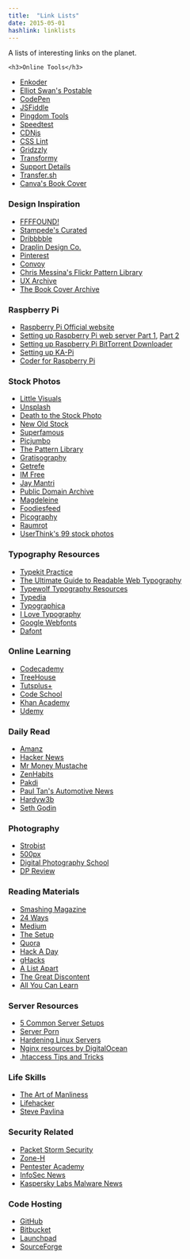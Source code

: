 ```yaml
---
title:  "Link Lists"
date: 2015-05-01
hashlink: linklists
---
```


A lists of interesting links on the planet.

<section id="container" class="js-masonry" data-masonry-options='{ "columnWidth": 0, "itemSelector": ".one-fourth" }'><!-- Begin jQuery Masonry container -->

<article class="column one-fourth">

	<h3>Online Tools</h3>

  <ul>
    <li><a href="http://hivelogic.com/enkoder/">Enkoder</a></li>
    <li><a href="http://www.elliotswan.com/postable/">Elliot Swan's Postable</a></li>
    <li><a href="http://codepen.io/">CodePen</a></li>
    <li><a href="http://jsfiddle.net/">JSFiddle</a></li>
    <li><a href="http://tools.pingdom.com/fpt/">Pingdom Tools</a></li>
    <li><a href="http://www.speedtest.net/">Speedtest</a></li>
    <li><a href="https://cdnjs.com/">CDNjs</a></li>
    <li><a href="http://csslint.net">CSS Lint</a></li>
    <li><a href="http://gridzzly.com/">Gridzzly</a></li>
    <li><a href="https://www.transformy.io/">Transformy</a></li>
    <li><a href="http://supportdetails.com/">Support Details</a></li>
    <li><a href="https://transfer.sh/">Transfer.sh</a></li>
    <li><a href="https://www.canva.com/create/book-covers/">Canva's Book Cover</a></li>
  </ul>

 </article>

<article class="column one-fourth">

  <h3>Design Inspiration</h3>

  <ul>
    <li><a href="http://ffffound.com/">FFFFOUND!</a></li>
    <li><a href="http://curated.stampede-design.com/">Stampede's Curated</a></li>
    <li><a href="https://dribbble.com/">Dribbbble</a></li>
    <li><a href="http://draplin.com/">Draplin Design Co.</a></li>
    <li><a href="http://www.pinterest.com/">Pinterest</a></li>
    <li><a href="http://convoy.tumblr.com">Convoy</a></li>
    <li><a href="https://www.flickr.com/photos/factoryjoe/sets/">Chris Messina's Flickr Pattern Library</a></li>
    <li><a href="http://uxarchive.com/">UX Archive</a></li>
    <li><a href="http://bookcoverarchive.com/">The Book Cover Archive</a></li>
  </ul>

</article>

<article class="column one-fourth">

  <h3>Raspberry Pi</h3>

  <ul>
    <li><a href="http://www.raspberrypi.org/">Raspberry Pi Official website</a></li>
    <li><a href="http://hardyw3b.wordpress.com/2013/12/17/raspberry-pi-nginx-webserver-php5-fpm-memcached-sqlite3-part-i/">Setting up Raspberry Pi web server Part 1</a>, <a href="http://hardyw3b.wordpress.com/2014/01/11/raspberry-pi-nginx-webserver-php5-fpm-memcached-sqlite3-part-ii/">Part 2</a></li>
    <li><a href="http://eiosifidis.blogspot.com/2013/03/use-raspberry-pi-as-torrent-download.html">Setting up Raspberry Pi BitTorrent Downloader</a></li>
    <li><a href="http://pi.mujica.org/howto.html">Setting up KA-Pi</a></li>
    <li><a href="http://googlecreativelab.github.io/coder/">Coder for Raspberry Pi</a></li>
  </ul>

</article>

<article class="column one-fourth">

  <h3>Stock Photos</h3>

  <ul>
    <li><a href="http://littlevisuals.co/">Little Visuals</a></li>
    <li><a href="http://unsplash.com/">Unsplash</a></li>
    <li><a href="http://join.deathtothestockphoto.com/">Death to the Stock Photo</a></li>
    <li><a href="http://nos.twnsnd.co/">New Old Stock</a></li>
    <li><a href="http://superfamous.com/">Superfamous</a></li>
    <li><a href="http://picjumbo.com/">Picjumbo</a></li>
    <li><a href="http://thepatternlibrary.com/">The Pattern Library</a></li>
    <li><a href="http://www.gratisography.com/">Gratisography</a></li>
    <li><a href="http://getrefe.tumblr.com/">Getrefe</a></li>
    <li><a href="http://imcreator.com/free">IM Free</a></li>
    <li><a href="http://jaymantri.com/">Jay Mantri</a></li>
    <li><a href="http://publicdomainarchive.com/">Public Domain Archive</a></li>
    <li><a href="http://magdeleine.co/">Magdeleine</a></li>
    <li><a href="http://foodiesfeed.com">Foodiesfeed</a></li>
    <li><a href="http://picography.co/">Picography</a></li>
    <li><a href="http://www.raumrot.com/">Raumrot</a></li>
    <li><a href="http://usersthink.com/99-free-photos/">UserThink's 99 stock photos</a></li>
  </ul>

</article>

<article class="column one-fourth">

  <h3>Typography Resources</h3>

  <ul>
    <li><a href="http://practice.typekit.com/">Typekit Practice</a></li>
    <li><a href="http://www.pearsonified.com/2011/12/golden-ratio-typography.php">The Ultimate Guide to Readable Web Typography</a></li>
    <li><a href="http://www.typewolf.com/resources">Typewolf Typography Resources</a></li>
    <li><a href="http://typedia.com/">Typedia</a></li>
    <li><a href="http://typographica.org/">Typographica</a></li>
    <li><a href="http://ilovetypography.com/">I Love Typography</a></li>
    <li><a href="https://www.google.com/fonts">Google Webfonts</a></li>
    <li><a href="http://www.dafont.com/">Dafont</a></li>
  </ul>

</article>

<article class="column one-fourth">

  <h3>Online Learning</h3>

  <ul>
    <li><a href="www.codecademy.com/">Codecademy</a></li>
    <li><a href="http://teamtreehouse.com/">TreeHouse</a></li>
    <li><a href="http://tutsplus.com/">Tutsplus+</a></li>
    <li><a href="https://www.codeschool.com/">Code School</a></li>
    <li><a href="https://www.khanacademy.org/">Khan Academy</a></li>
    <li><a href="https://www.udemy.com/">Udemy</a></li>
  </ul>

</article>

<article class="column one-fourth">

  <h3>Daily Read</h3>

  <ul>
    <li><a href="http://amanz.my">Amanz</a></li>
    <li><a href="http://news.ycombinator.com">Hacker News</a></li>
    <li><a href="http://www.mrmoneymustache.com/">Mr Money Mustache</a></li>
    <li><a href="http://zenhabits.net/">ZenHabits</a></li>
    <li><a href="http://www.pakdi.net/">Pakdi</a></li>
    <li><a href="http://paultan.org">Paul Tan's Automotive News</a></li>
    <li><a href="http://hardyw3b.wordpress.com">Hardyw3b</a></li>
    <li><a href="http://sethgodin.typepad.com/">Seth Godin</a></li>
  </ul>

</article>

<article class="column one-fourth">

  <h3>Photography</h3>

  <ul>
    <li><a href="http://strobist.blogspot.com/">Strobist</a></li>
    <li><a href="https://500px.com/">500px</a></li>
    <li><a href="http://digital-photography-school.com/">Digital Photography School</a></li>
    <li><a href="http://www.dpreview.com/">DP Review</a></li>
  </ul>

</article>

<article class="column one-fourth">

  <h3>Reading Materials</h3>

  <ul>
    <li><a href="http://www.smashingmagazine.com/">Smashing Magazine</a></li>
    <li><a href="http://24ways.org">24 Ways</a></li>
    <li><a href="https://medium.com/">Medium</a></li>
    <li><a href="http://usesthis.com/">The Setup</a></li>
    <li><a href="https://www.quora.com/">Quora</a></li>
    <li><a href="http://hackaday.com/">Hack A Day</a></li>
    <li><a href="http://www.ghacks.net/">gHacks</a></li>
    <li><a href="http://alistapart.com/">A List Apart</a></li>
    <li><a href="https://thegreatdiscontent.com/">The Great Discontent</a></li>
    <li><a href="http://aycl.uie.com/">All You Can Learn</a></li>
  </ul>

</article>

<article class="column one-fourth">

  <h3>Server Resources</h3>

  <ul>
    <li><a href="https://www.digitalocean.com/community/tutorials/5-common-server-setups-for-your-web-application">5 Common Server Setups</a></li>
    <li><a href="http://porn.serverbear.com/">Server Porn</a></li>
    <li><a href="http://www.tecmint.com/linux-server-hardening-security-tips/">Hardening Linux Servers</a></li>
    <li><a href="https://www.digitalocean.com/community/tags/nginx">Nginx resources by DigitalOcean</a></li>
    <li><a href="http://corz.org/server/tricks/htaccess.php">.htaccess Tips and Tricks</a></li>
  </ul>

</article>

<article class="column one-fourth">

  <h3>Life Skills</h3>

  <ul>
    <li><a href="http://www.artofmanliness.com/">The Art of Manliness</a></li>
    <li><a href="http://lifehacker.com/">Lifehacker</a></li>
    <li><a href="http://www.stevepavlina.com/">Steve Pavlina</a></li>
  </ul>

</article>

<article class="column one-fourth">

  <h3>Security Related</h3>

  <ul>
    <li><a href="http://packetstormsecurity.com/">Packet Storm Security</a></li>
    <li><a href="http://www.zone-h.org/">Zone-H</a></li>
    <li><a href="http://www.pentesteracademy.com/">Pentester Academy</a></li>
    <li><a href="http://www.infosecnews.org/">InfoSec News</a></li>
    <li><a href="http://www.kaspersky.com/about/news/virus">Kaspersky Labs Malware News</a></li>
  </ul>

</article>

<article class="column one-fourth">

  <h3>Code Hosting</h3>

  <ul>
    <li><a href="https://github.com/">GitHub</a></li>
    <li><a href="https://bitbucket.org/">Bitbucket</a></li>
    <li><a href="https://launchpad.net/">Launchpad</a></li>
    <li><a href="http://sourceforge.net/">SourceForge</a></li>
  </ul>

</article>

</section><!-- End jQuery Masonry container -->       